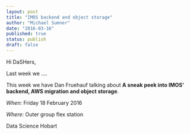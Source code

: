 ```yaml
---
layout: post
title: "IMOS backend and object storage"
author: "Michael Sumner"
date: "2016-03-16"
published: true
status: publish
draft: false
---
```

 
Hi DaSHers, 

Last week we .... 

This week we have Dan Fruehauf talking about **A sneak peek into IMOS’ backend, AWS migration and object storage**. 

*When:*
Friday 18 February 2016

*Where:*
Outer group flex station


Data Science Hobart